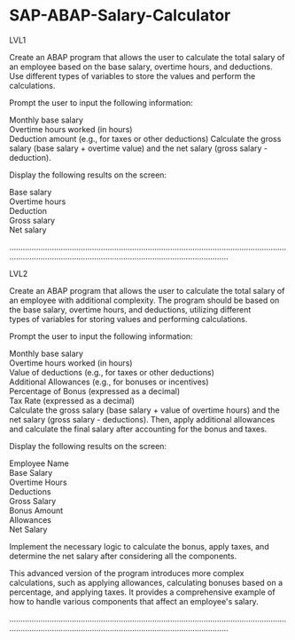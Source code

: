 # SAP-ABAP-Salary-Calculator

LVL1

Create an ABAP program that allows the user to calculate the total salary of an employee based on the base salary, overtime hours, and deductions. Use different types of variables to store the values and perform the  
calculations.  
  
Prompt the user to input the following information:  
  
Monthly base salary  
Overtime hours worked (in hours)  
Deduction amount (e.g., for taxes or other deductions) 
Calculate the gross salary (base salary + overtime value) and the net salary (gross salary - deduction).  
  
Display the following results on the screen:  
  
Base salary  
Overtime hours   
Deduction  
Gross salary  
Net salary  

..............................................................................................................................................................................................................................

LVL2

Create an ABAP program that allows the user to calculate the total salary of an employee with additional complexity. The program should be based on the base salary, overtime hours, and deductions, utilizing different  
types of variables for storing values and performing calculations.  

Prompt the user to input the following information:  

Monthly base salary  
Overtime hours worked (in hours)  
Value of deductions (e.g., for taxes or other deductions)  
Additional Allowances (e.g., for bonuses or incentives)  
Percentage of Bonus (expressed as a decimal)  
Tax Rate (expressed as a decimal)  
Calculate the gross salary (base salary + value of overtime hours) and the net salary (gross salary - deductions). Then, apply additional allowances and calculate the final salary after accounting for the bonus and taxes. 

Display the following results on the screen:  

Employee Name  
Base Salary  
Overtime Hours  
Deductions  
Gross Salary  
Bonus Amount  
Allowances  
Net Salary  
  
Implement the necessary logic to calculate the bonus, apply taxes, and determine the net salary after considering all the components.  

This advanced version of the program introduces more complex calculations, such as applying allowances, calculating bonuses based on a percentage, and applying taxes. It provides a comprehensive example of how to handle   various components that affect an employee's salary.  
  
..............................................................................................................................................................................................................................
